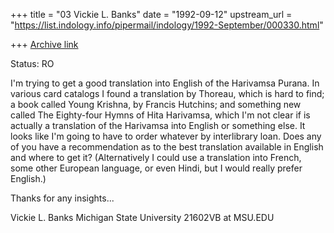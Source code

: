 +++
title = "03 Vickie L. Banks"
date = "1992-09-12"
upstream_url = "https://list.indology.info/pipermail/indology/1992-September/000330.html"

+++
[Archive link](https://list.indology.info/pipermail/indology/1992-September/000330.html)

Status: RO

I'm trying to get a good translation into English of the
Harivamsa Purana.  In various card catalogs I found a
translation by Thoreau, which is hard to find; a book
called Young Krishna, by Francis Hutchins; and something
new called The Eighty-four Hymns of Hita Harivamsa, which
I'm not clear if is actually a translation of the Harivamsa
into English or something else.  It looks like I'm going to
have to order whatever by interlibrary loan.  Does any of you
have a recommendation as to the best translation available in
English and where to get it?  (Alternatively I could use a
translation into French, some other European language, or even
Hindi, but I would really prefer English.)

Thanks for any insights...

Vickie L. Banks
Michigan State University
21602VB at MSU.EDU




